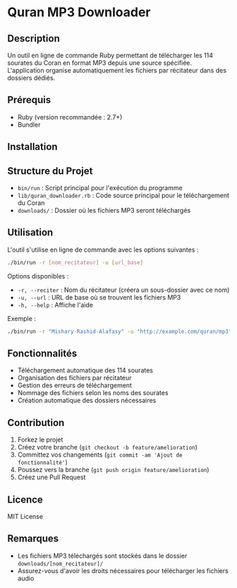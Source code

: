 # Quran MP3 Downloader

## Description
Un outil en ligne de commande Ruby permettant de télécharger les 114 sourates du Coran en format MP3 depuis une source spécifiée. L'application organise automatiquement les fichiers par récitateur dans des dossiers dédiés.

## Prérequis
- Ruby (version recommandée : 2.7+)
- Bundler

## Installation

## Structure du Projet
- `bin/run` : Script principal pour l'exécution du programme
- `lib/quran_downloader.rb` : Code source principal pour le téléchargement du Coran
- `downloads/` : Dossier où les fichiers MP3 seront téléchargés

## Utilisation
L'outil s'utilise en ligne de commande avec les options suivantes :

```bash
./bin/run -r [nom_recitateur] -u [url_base]
```

Options disponibles :
- `-r, --reciter` : Nom du récitateur (créera un sous-dossier avec ce nom)
- `-u, --url` : URL de base où se trouvent les fichiers MP3
- `-h, --help` : Affiche l'aide

Exemple :
```bash
./bin/run -r "Mishary-Rashid-Alafasy" -u "http://example.com/quran/mp3"
```

## Fonctionnalités
- Téléchargement automatique des 114 sourates
- Organisation des fichiers par récitateur
- Gestion des erreurs de téléchargement
- Nommage des fichiers selon les noms des sourates
- Création automatique des dossiers nécessaires

## Contribution
1. Forkez le projet
2. Créez votre branche (`git checkout -b feature/amelioration`)
3. Committez vos changements (`git commit -am 'Ajout de fonctionnalité'`)
4. Poussez vers la branche (`git push origin feature/amelioration`)
5. Créez une Pull Request

## Licence
MIT License

## Remarques
- Les fichiers MP3 téléchargés sont stockés dans le dossier `downloads/[nom_recitateur]/`
- Assurez-vous d'avoir les droits nécessaires pour télécharger les fichiers audio

